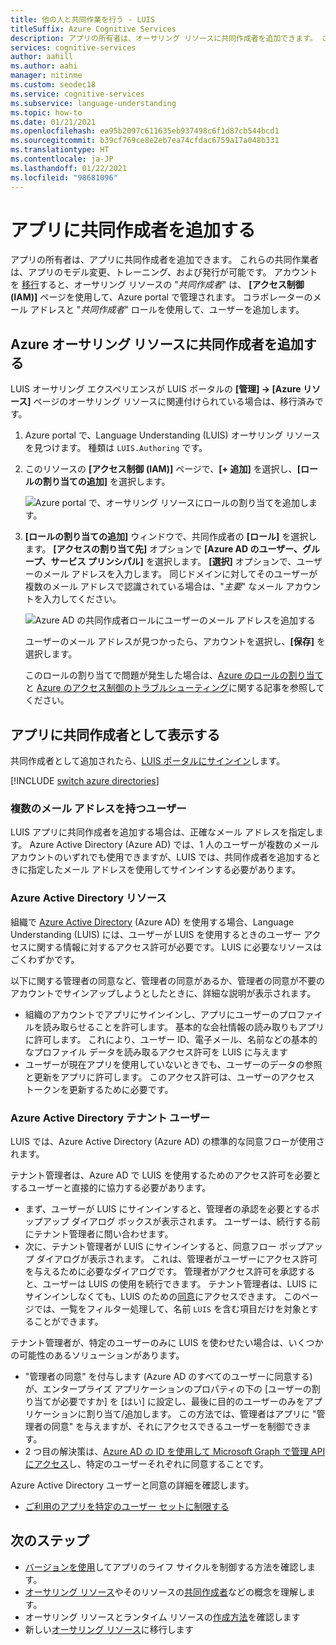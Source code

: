 ```yaml
---
title: 他の人と共同作業を行う - LUIS
titleSuffix: Azure Cognitive Services
description: アプリの所有者は、オーサリング リソースに共同作成者を追加できます。 これらの共同作業者は、アプリのモデル変更、トレーニング、および発行が可能です。
services: cognitive-services
author: aahill
ms.author: aahi
manager: nitinme
ms.custom: seodec18
ms.service: cognitive-services
ms.subservice: language-understanding
ms.topic: how-to
ms.date: 01/21/2021
ms.openlocfilehash: ea95b2097c611635eb937498c6f1d87cb544bcd1
ms.sourcegitcommit: b39cf769ce8e2eb7ea74cfdac6759a17a048b331
ms.translationtype: HT
ms.contentlocale: ja-JP
ms.lasthandoff: 01/22/2021
ms.locfileid: "98681096"
---
```

# <a name="add-contributors-to-your-app"></a>アプリに共同作成者を追加する

アプリの所有者は、アプリに共同作成者を追加できます。 これらの共同作業者は、アプリのモデル変更、トレーニング、および発行が可能です。 アカウントを [移行](luis-migration-authoring.md)すると、オーサリング リソースの "_共同作成者_" は、 **[アクセス制御 (IAM)]** ページを使用して、Azure portal で管理されます。 コラボレーターのメール アドレスと "_共同作成者_" ロールを使用して、ユーザーを追加します。

## <a name="add-contributor-to-azure-authoring-resource"></a>Azure オーサリング リソースに共同作成者を追加する

LUIS オーサリング エクスペリエンスが LUIS ポータルの **[管理] -> [Azure リソース]** ページのオーサリング リソースに関連付けられている場合は、移行済みです。

1. Azure portal で、Language Understanding (LUIS) オーサリング リソースを見つけます。 種類は `LUIS.Authoring` です。
1. このリソースの **[アクセス制御 (IAM)]** ページで、**[+ 追加]** を選択し、**[ロールの割り当ての追加]** を選択します。

    ![Azure portal で、オーサリング リソースにロールの割り当てを追加します。](./media/luis-how-to-collaborate/authoring-resource-access-control-add-role.png)

1. **[ロールの割り当ての追加]** ウィンドウで、共同作成者の **[ロール]** を選択します。 **[アクセスの割り当て先]** オプションで **[Azure AD のユーザー、グループ、サービス プリンシパル]** を選択します。 **[選択]** オプションで、ユーザーのメール アドレスを入力します。 同じドメインに対してそのユーザーが複数のメール アドレスで認識されている場合は、"_主要_" なメール アカウントを入力してください。

    ![Azure AD の共同作成者ロールにユーザーのメール アドレスを追加する](./media/luis-how-to-collaborate/add-role-assignment-for-contributor.png)

    ユーザーのメール アドレスが見つかったら、アカウントを選択し、**[保存]** を選択します。

    このロールの割り当てで問題が発生した場合は、[Azure のロールの割り当て](../../role-based-access-control/role-assignments-portal.md)と [Azure のアクセス制御のトラブルシューティング](../../role-based-access-control/troubleshooting.md#problems-with-azure-role-assignments)に関する記事を参照してください。

## <a name="view-the-app-as-a-contributor"></a>アプリに共同作成者として表示する

共同作成者として追加されたら、[LUIS ポータルにサインイン](sign-in-luis-portal.md)します。

[!INCLUDE [switch azure directories](includes/switch-azure-directories.md)]

### <a name="users-with-multiple-emails"></a>複数のメール アドレスを持つユーザー

LUIS アプリに共同作成者を追加する場合は、正確なメール アドレスを指定します。 Azure Active Directory (Azure AD) では、1 人のユーザーが複数のメール アカウントのいずれでも使用できますが、LUIS では、共同作成者を追加するときに指定したメール アドレスを使用してサインインする必要があります。

<a name="owner-and-collaborators"></a>

### <a name="azure-active-directory-resources"></a>Azure Active Directory リソース

組織で [Azure Active Directory](../../active-directory/index.yml) (Azure AD) を使用する場合、Language Understanding (LUIS) には、ユーザーが LUIS を使用するときのユーザー アクセスに関する情報に対するアクセス許可が必要です。 LUIS に必要なリソースはごくわずかです。

以下に関する管理者の同意など、管理者の同意があるか、管理者の同意が不要のアカウントでサインアップしようとしたときに、詳細な説明が表示されます。

* 組織のアカウントでアプリにサインインし、アプリにユーザーのプロファイルを読み取らせることを許可します。 基本的な会社情報の読み取りもアプリに許可します。 これにより、ユーザー ID、電子メール、名前などの基本的なプロファイル データを読み取るアクセス許可を LUIS に与えます
* ユーザーが現在アプリを使用していないときでも、ユーザーのデータの参照と更新をアプリに許可します。 このアクセス許可は、ユーザーのアクセス トークンを更新するために必要です。


### <a name="azure-active-directory-tenant-user"></a>Azure Active Directory テナント ユーザー

LUIS では、Azure Active Directory (Azure AD) の標準的な同意フローが使用されます。

テナント管理者は、Azure AD で LUIS を使用するためのアクセス許可を必要とするユーザーと直接的に協力する必要があります。

* まず、ユーザーが LUIS にサインインすると、管理者の承認を必要とするポップアップ ダイアログ ボックスが表示されます。 ユーザーは、続行する前にテナント管理者に問い合わせます。
* 次に、テナント管理者が LUIS にサインインすると、同意フロー ポップアップ ダイアログが表示されます。 これは、管理者がユーザーにアクセス許可を与えるために必要なダイアログです。 管理者がアクセス許可を承認すると、ユーザーは LUIS の使用を続行できます。 テナント管理者は、LUIS にサインインしなくても、LUIS のための[同意](https://account.activedirectory.windowsazure.com/r#/applications)にアクセスできます。 このページでは、一覧をフィルター処理して、名前 `LUIS` を含む項目だけを対象とすることができます。

テナント管理者が、特定のユーザーのみに LUIS を使わせたい場合は、いくつかの可能性のあるソリューションがあります。
* "管理者の同意" を付与します (Azure AD のすべてのユーザーに同意する) が、エンタープライズ アプリケーションのプロパティの下の [ユーザーの割り当てが必要ですか] を [はい] に設定し、最後に目的のユーザーのみをアプリケーションに割り当て/追加します。 この方法では、管理者はアプリに "管理者の同意" を与えますが、それにアクセスできるユーザーを制御できます。
* 2 つ目の解決策は、[Azure AD の ID を使用して Microsoft Graph で管理 API にアクセス](/graph/azuread-identity-access-management-concept-overview)し、特定のユーザーそれぞれに同意することです。

Azure Active Directory ユーザーと同意の詳細を確認します。
* [ご利用のアプリを特定のユーザー セットに制限する](../../active-directory/develop/howto-restrict-your-app-to-a-set-of-users.md)

## <a name="next-steps"></a>次のステップ

* [バージョンを使用](luis-how-to-manage-versions.md)してアプリのライフ サイクルを制御する方法を確認します。
* [オーサリング リソース](luis-how-to-azure-subscription.md#authoring-key)やそのリソースの[共同作成者](luis-how-to-azure-subscription.md#contributions-from-other-authors)などの概念を理解します。
* オーサリング リソースとランタイム リソースの[作成方法](luis-how-to-azure-subscription.md)を確認します
* 新しい[オーサリング リソース](luis-migration-authoring.md)に移行します
